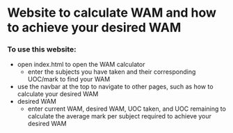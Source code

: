 # Website to calculate WAM and how to achieve your desired WAM

### To use this website:
- open index.html to open the WAM calculator
    - enter the subjects you have taken and their corresponding UOC/mark to find your WAM
- use the navbar at the top to navigate to other pages, such as how to calculate your desired WAM
- desired WAM
    - enter current WAM, desired WAM, UOC taken, and UOC remaining to calculate the average mark per subject required to achieve your desired WAM
